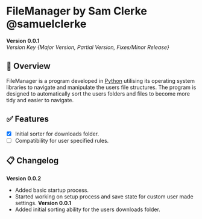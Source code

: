 # FileManager by Sam Clerke @samuelclerke
**Version 0.0.1**\
*Version Key {Major Version, Partial Version, Fixes/Minor Release}*

## :pushpin: Overview
FileManager is a program developed in [Python](https://www.python.org/) utilising its operating system libraries to navigate and manipulate the users file structures. The program is designed to automatically sort the users folders and files to become more tidy and easier to navigate.

## :white_check_mark: Features
 - [x] Initial sorter for downloads folder.
 - [ ] Compatibility for user specified rules.

## :clipboard: Changelog
**Version 0.0.2**
- Added basic startup process.
- Started working on setup process and save state for custom user made settings.
**Version 0.0.1**
- Added initial sorting ability for the users downloads folder.